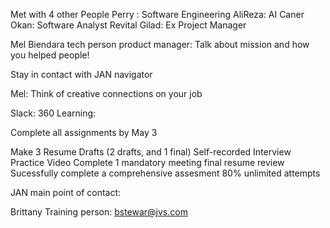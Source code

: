 Met with 4 other People
Perry : Software Engineering
AliReza: AI
Caner Okan: Software Analyst
Revital Gilad: Ex Project Manager

Mel Biendara tech person product manager:
Talk about mission and how you helped people!

Stay in contact with JAN navigator

Mel: Think of creative connections on your job




Slack: 
360 Learning:

Complete all assignments by May 3

Make 3 Resume Drafts
(2 drafts, and 1 final)
Self-recorded Interview Practice Video
Complete 1 mandatory meeting final resume review
Sucessfully complete a comprehensive assesment 80% unlimited attempts


JAN main point of contact: 

Brittany Training person: bstewar@jvs.com




